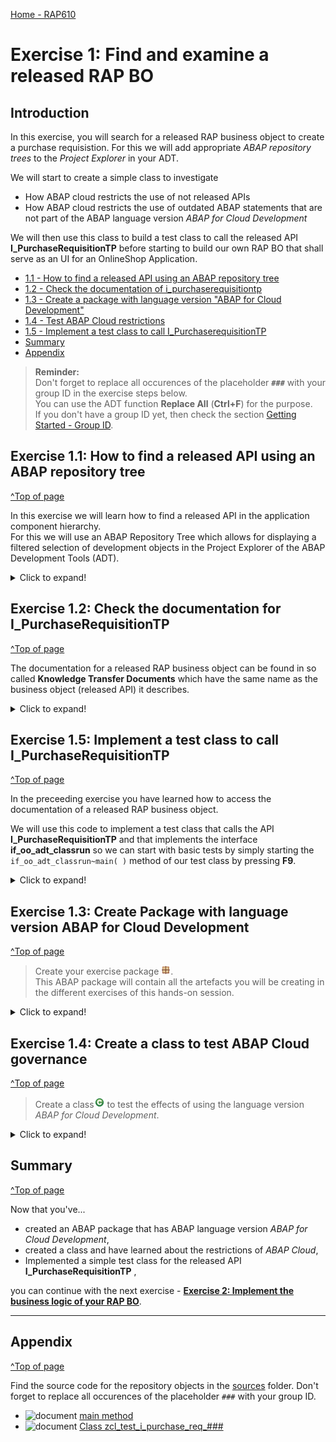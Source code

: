 [Home - RAP610](../../../../#exercises)

# Exercise 1: Find and examine a released RAP BO

## Introduction

In this exercise, you will search for a released RAP business object to create a purchase requisistion. For this we will add appropriate *ABAP repository trees* to the *Project Explorer* in your ADT.

We will start to create a simple class to investigate 

- How ABAP cloud restricts the use of not released APIs
- How ABAP cloud restricts the use of outdated ABAP statements that are not part of the ABAP language version *ABAP for Cloud Development*   

We will then use this class to build a test class to call the released API **I_PurchaseRequisitionTP** before starting to build our own RAP BO that shall serve as an UI for an OnlineShop Application.  
 

- [1.1 - How to find a released API using an ABAP repository tree](#exercise-11-how-to-find-a-released-api-using-an-abap-repository-tree)
- [1.2 - Check the documentation of i_purchaserequisitiontp](#exercise-12-check-the-documentation-for-i_purchaserequisitiontp)
- [1.3 - Create a package with language version "ABAP for Cloud Development"](#exercise-13-create-package-with-language-version-abap-for-cloud-development)
- [1.4 - Test ABAP Cloud restrictions](#exercise-14-create-a-class-to-test-abap-cloud-governance)
- [1.5 - Implement a test class to call I_PurchaserequisitionTP ](#exercise-15-implement-a-test-class-to-call-i_purchaserequisitiontp)
- [Summary](#summary)
- [Appendix](#appendix)


> **Reminder:**   
> Don't forget to replace all occurences of the placeholder **`###`** with your group ID in the exercise steps below.  
> You can use the ADT function **Replace All** (**Ctrl+F**) for the purpose.   
> If you don't have a group ID yet, then check the section [Getting Started - Group ID](../ex0/readme.md#group-id).    

## Exercise 1.1: How to find a released API using an ABAP repository tree  
[^Top of page](#)

In this exercise we will learn how to find a released API in the application component hierarchy.  
For this we will use an ABAP Repository Tree which allows for displaying a filtered selection of development objects in the Project Explorer of the ABAP Development Tools (ADT).   

 <details>
  <summary>Click to expand!</summary>

  1. In the Project Explorer, right-click on your ABAP Project and choose New -> ABAP Repository Tree...

  ![package](images/400_abap_repository_tree.png). 

  2. In the Create Tree dialog, choose **Appliction Component Hierarchy** as filter criterion and click the **Next >** button.

  The application component hierarchy contains all objects of the entire system. Structuring is done by application component, package and object type. 

  Here we have later to add additional filters that restrict the search to 

  - objects that are released (API:USE_IN_CLOUD_DEVELOPMENT)
  - objects of type behavior definition (TYPE:BDEF)

  > Alternatively you can choose **Released Objects** which shows all released objects and add appropriate filters for application objects there.   

  ![package](images/410_abap_repository_tree.png)

  3. Since we are only interested in released objects and in behavior definitions, we place the cursor in the input field **Property Filter** and press **Ctrl + <space>** to use the *Content Assit* to open the list of object types. 
  Choose **API:** and then again press **Ctrl + <space>** to get a list of API states. Here we choose **USE_IN_CLOUD_DEVELOPMENT** so that the entry in the property filter text box now reads **api:use_in_cloud_development**.  
  
  ![package](images/420_abap_repository_tree.png) 

  ![package](images/430_abap_repository_tree.png)

  Place the cursor right next to the statement **api:use_in_cloud_development** and press again **Ctrl + <space>**.   

  This time we select **TYPE:** and after having pressed again  **Ctrl + <space>** we select **BDEF**.   

  ![package](images/440_abap_repository_tree.png)

  ![package](images/450_abap_repository_tree.png)

  The entry in the property filter text box now reads as follows: **api:use_in_cloud_development type:bdef**   

  ![package](images/460_abap_repository_tree.png)  
 
  3. Check the content of the ABAP repository tree that you have created and navigate to the application component **MM-PUR-REQ**.  Here we find the name **I_PurchaseRequisitionTP** of a released API to create purchase requisitions.   

  ![package](images/470_abap_repository_tree.png) 

  > When you create another ABAP repository tree based on the *Application Hierarchy* template and use the filter `TYPE:TRAN` to display classic dynpro transactions you will find 5 transactions in the application component **MM-PUR-REQ** such as **ME51N**, **ME52N** and **ME53N** which can be used to create, update and display purchase requisitions.   

  ![package](images/480_abap_repository_tree.png) 

  4. Checking out released API's in SAP S/4HANA Cloud we see that the number of released API's is growing. The following screen shot shows the data from an SAP S/4HANA Cloud 2302 system.

  ![package](images/490_abap_repository_tree.png)   

  >**Hint:**    
  > The filter `api:` or `type:`can also be applied in the dialog *Open ABAP Development Object*. Press **Ctrl + Shift + A** to open this dialog.  
  > In the following example, the filter `api:` is being used to find CDS views (filter `type:DDLS`) with name pattern `I_SALES` which were released as APIs for use in key user apps (filter api:USE_IN_KEY_USER_APPS):

  > ![package](images/495_abap_repository_tree.png) 
    


 </details> 



## Exercise 1.2: Check the documentation for I_PurchaseRequisitionTP
[^Top of page](#)

The documentation for a released RAP business object can be found in so called **Knowledge Transfer Documents** which have the same name as the business object (released API) it describes.     

 <details>
  <summary>Click to expand!</summary>

  1. You can find the **Knowledge Transfer Document** of a realeased API in the folder **Documentation** underneath the business object in the Project Explorer.
  It can also be opened from within the source code editor of your behavior definition. Here you find the link at the top of the source code of the behavior definition.

  ![KTD](images/500_check_documentation.png) 

  2. The **Knowledge Transfer Document** can also be opened directly via the **Open Development Object** dialogu that can be opened via the menu or via the short cut **Ctrl+Shift+A**.  

  ![KTD](images/510_check_documentation.png) 

  3. When you have opened the **Knowledge Transfer Document** you should change from the **Source** tab to the more appealing visualization of the **Preview** tab.  

  ![KTD](images/520_check_documentation.gif)  

  4. The **Knowledge Transfer Document** provides you with code snippets that help you to write code to perform the operation (e.g. *create* as shown below) or an action which is supported by this business object.  

  ![KTD](images/530_check_documentation.png)     


We will use these code templates to create a test class that calls the API **I_PurchaseRequisitionTP** in order to create purchase requisitions in the following Excercise.

We will reuse this code in the implementation of the behavior definition class of our sample RAP business object **OnlineShop**. 

 </details> 

## Exercise 1.5: Implement a test class to call I_PurchaseRequisitionTP
[^Top of page](#)

In the preceeding exercise you have learned how to access the documentation of a released RAP business object.  

We will use this code to implement a test class that calls the API **I_PurchaseRequisitionTP** and that implements the interface **if_oo_adt_classrun** so we can start with basic tests by simply starting the `if_oo_adt_classrun~main( )` method of our test class by pressing **F9**.

 <details>
  <summary>Click to expand!</summary>

  1. Open the test class **zcl_test_i_purchase_req_###** that you have created before by pressing **Ctrl+Shift+A**.    

     ![test class](images/600_develop_test_class.png)  

  2. Replace the code in the `if_oo_adt_classrun~main( )` method with the following code snippet.   

     ![source code main method](sources/main_test_class.txt)  

  3. Run the test class by pressing **F9**.  

     ![test class](images/610_develop_test_class.png)   

 </details> 



## Exercise 1.3: Create Package with language version ABAP for Cloud Development
[^Top of page](#)

> Create your exercise package ![package](../../images/adt_package.png).   
> This ABAP package will contain all the artefacts you will be creating in the different exercises of this hands-on session.

 <details>
  <summary>Click to expand!</summary>

   1. In ADT, go to the **Project Explorer**, right-click on the folder **`Favorite Packages`**, and select **Add Package** from the context menu. 

   ![package](images/200_create_package.png).

   2. In the search dialogue start to type **ZLOCAL** and select the entry **ZLOCAL** from the result list.

   ![package](images/210_create_package.png).
   
   2. In ADT, again the **Project Explorer** right-click on the package **`ZLOCAL`**, and select **New** > **ABAP Package** from the context menu. 

   ![package](images/220_create_package.png)
   
   3. Maintain the required information (`###` is your group ID):
       - Name: **`Z_ONLINESHOP_###`**
       - Description: _**`Online Shop ###`**_
       - Select the box **Add to favorites package**
       
      Click **Next >**.

   ![package](images/230_create_package.png).

   4. Do not enter an Application Component and press **Next**

   ![package](images/240_create_package.png).

   5. Create a new transport request, maintain a description (e.g. _**Online Shop Package ###**_), and click **Finish**.
      
   ![package](images/250_create_package.png).

   6. You should now see your new package in your *Project Explorer*

   ![package](images/270_create_package.png).

   7. Check the language version of your package

      As you can see your package has the superpackage `ZLOCAL`. This is a structure package that is part of the software component `ZLOCAL` which is configured for the use of **ABAP for Cloud Development** and the **Local Objects**. 

      ![package](images/280_create_package.png).

</details>

## Exercise 1.4: Create a class to test ABAP Cloud governance
[^Top of page](#)

> Create a class![class](../../images/adt_class.png) to test the effects of using the language version *ABAP for Cloud Development*.   

 <details>
  <summary>Click to expand!</summary>

   1. Right-click on your ABAP package **`z_online_shop_###`** and select **New** > **ABAP Class** from the context menu.

      ![package](images/300_new_class.png). 
  
   3. Maintain the required information (`###` is your group ID).
      - Name: **`zcl_test_i_purchase_req_###`**
      - Description: _**`Test Purchase Req API I_PurchaserequisitionTP`**_                  

      Click on **Add** and select the interface `if_oo_adt_class_run`. 

      and click **Next >**

      ![package](images/310_new_class.png). 

   4. Select a transport request, and click **Finish** to create the class.


   
   5. Copy the code snippet provided below and add it in the implementation section of the methode `main`. 
 
      > **Hint**: Hover the code snippet and choose the _Copy raw contents_ icon ![copy_raw_content](../../images/copyrawcontents.png) appearing in the upper-right corner to copy it. 
      
 <pre lang="ABAP">
   METHOD if_oo_adt_classrun~main.

    CALL FUNCTION 'POPUP_TO_CONFIRM'.

    CALL FUNCTION 'SI_UNIT_GET'
*    EXPORTING
*      dimension           = space
*      unit                = space
*    IMPORTING
*      si_unit             =
*    EXCEPTIONS
*      dimension_not_found = 1
*      unit_not_found      = 2
*      others              = 3
      .
    IF sy-subrc <> 0.
*   MESSAGE ID SY-MSGID TYPE SY-MSGTY NUMBER SY-MSGNO
*     WITH SY-MSGV1 SY-MSGV2 SY-MSGV3 SY-MSGV4.
    ENDIF.

    SELECT * FROM bkpf WHERE belnr = '4900000018' INTO TABLE @DATA(journal_entry_data_from_bkpf).

    SELECT * FROM I_JournalEntry WHERE AccountingDocument = '4900000018' INTO TABLE @DATA(journal_entry_data).

  ENDMETHOD.    
 </pre>

      The ABAP class `zcl_test_i_purchase_req_###` in the screenshot underneath uses the ABAP Cloud development model (ABAP language version “ABAP for Cloud development”). The class cannot be compiled because of two ABAP statements containing syntax-errors:

      - Line 20: The SAP function module `POPUP_TO_CONFIRM` is used in the classic Dynpro/SAP GUI world and is no public SAP API in the ABAP Cloud development model.  
      - Line 22: The use of the SAP function module `SI_UNIT_GET` is also forbidden in the ABAP Cloud development model, but for this function module a successor is available, namely the class `CL_UOM_CONVERSION` which is mentioned in the error message.   
      - Line 38: Direct access to SAP table `BKPF` is also not allowed. Here the devloper gets the hint to use the public CDS view `I_JournalEntry` instead – (see line 40).             
 
![package](images/330_new_class.png). 
      
   The effect of the release state **Not to Be Released** in combination with a successor is illustrated below for function module `SI_UNIT_GET`, which was replaced by class `CL_UOM_CONVERSION`.


   6. When you open an object such as `BKPF` for which a success is maintained you see this information also in the **Properties** in ADT where you have the option to conveniently navigate to the successor object.
   
   ![package](images/340_new_class.png). 

</details>

## Summary 
[^Top of page](#)

Now that you've... 
- created an ABAP package that has ABAP language version *ABAP for Cloud Development*,
- created a class and have learned about the restrictions of *ABAP Cloud*,
- Implemented a simple test class for the released API **I_PurchaseRequisitionTP** ,

you can continue with the next exercise - **[Exercise 2: Implement the business logic of your RAP BO](../ex2/#readme)**.

---

## Appendix
[^Top of page](#)

Find the source code for the repository objects in the [sources](sources) folder. Don't forget to replace all occurences of the placeholder `###` with your group ID.

- ![document](images/doc.png) [main method](sources/main_test_class.txt)
- ![document](images/doc.png) [Class zcl_test_i_purchase_req_###](sources/zcl_test_i_purchase_req_%23%23%23.txt)

